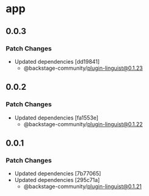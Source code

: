 # app

## 0.0.3

### Patch Changes

- Updated dependencies [dd19841]
  - @backstage-community/plugin-linguist@0.1.23

## 0.0.2

### Patch Changes

- Updated dependencies [fa1553e]
  - @backstage-community/plugin-linguist@0.1.22

## 0.0.1

### Patch Changes

- Updated dependencies [7b77065]
- Updated dependencies [295c71a]
  - @backstage-community/plugin-linguist@0.1.21
